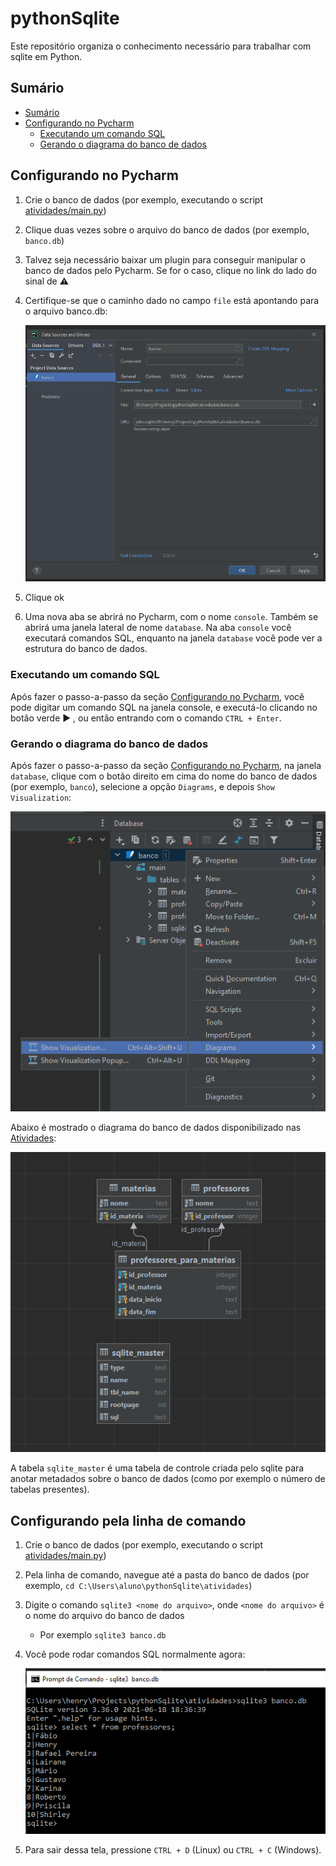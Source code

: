 # pythonSqlite

Este repositório organiza o conhecimento necessário para trabalhar com sqlite em Python.

## Sumário

* [Sumário](#sumário)
* [Configurando no Pycharm](#configurando-no-pycharm)
  * [Executando um comando SQL](#executando-um-comando-sql)
  * [Gerando o diagrama do banco de dados](#gerando-o-diagrama-do-banco-de-dados)

## Configurando no Pycharm

1. Crie o banco de dados (por exemplo, executando o script [atividades/main.py](atividades/main.py))
2. Clique duas vezes sobre o arquivo do banco de dados (por exemplo, `banco.db`)
3. Talvez seja necessário baixar um plugin para conseguir manipular o banco de dados pelo Pycharm. Se for o caso, clique
   no link do lado do sinal de ⚠️
4. Certifique-se que o caminho dado no campo `file` está apontando para o arquivo banco.db:

   ![sqlite_2.png](imagens/sqlite_2.png)

5. Clique ok
6. Uma nova aba se abrirá no Pycharm, com o nome `console`. Também se abrirá uma janela lateral de nome `database`. Na
   aba `console` você executará comandos SQL, enquanto na janela `database` você pode ver a estrutura do banco de dados.

### Executando um comando SQL

Após fazer o passo-a-passo da seção [Configurando no Pycharm](#configurando-no-Pycharm), você pode digitar um comando
SQL na janela console, e executá-lo clicando no botão verde ▶️ , ou então entrando com o comando `CTRL + Enter`.

### Gerando o diagrama do banco de dados

Após fazer o passo-a-passo da seção [Configurando no Pycharm](#configurando-no-Pycharm), na janela `database`, clique 
com o botão direito em cima do nome do banco de dados (por exemplo, `banco`), selecione a opção `Diagrams`, e depois
`Show Visualization`:

   ![sqlite_3.png](imagens/sqlite_3.png)
   
Abaixo é mostrado o diagrama do banco de dados disponibilizado nas [Atividades](atividades/README.md):

   ![sqlite_4.png](imagens/sqlite_4.png)
   
A tabela `sqlite_master` é uma tabela de controle criada pelo sqlite para anotar metadados sobre o banco de dados (como 
por exemplo o número de tabelas presentes). 

## Configurando pela linha de comando

1. Crie o banco de dados (por exemplo, executando o script [atividades/main.py](atividades/main.py))
2. Pela linha de comando, navegue até a pasta do banco de dados (por exemplo, `cd C:\Users\aluno\pythonSqlite\atividades`)
3. Digite o comando `sqlite3 <nome do arquivo>`, onde `<nome do arquivo>` é o nome do arquivo do banco de dados
   * Por exemplo `sqlite3 banco.db`
4. Você pode rodar comandos SQL normalmente agora:

   ![sqlite_5.png](imagens/sqlite_5.png)

5. Para sair dessa tela, pressione `CTRL + D` (Linux) ou `CTRL + C` (Windows).